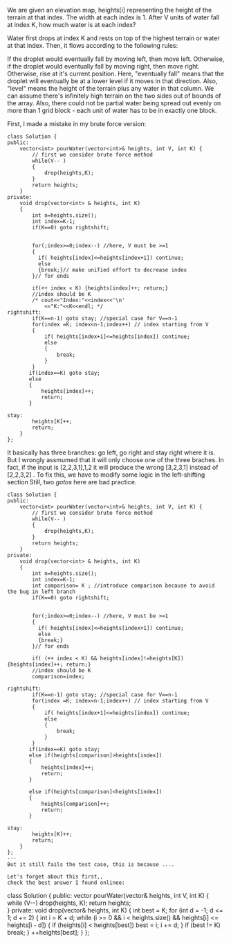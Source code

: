 We are given an elevation map, heights[i] representing the height of the terrain at that index. The width at each index is 1. After V units of water fall at index K, how much water is at each index?

Water first drops at index K and rests on top of the highest terrain or water at that index. Then, it flows according to the following rules:

If the droplet would eventually fall by moving left, then move left.
Otherwise, if the droplet would eventually fall by moving right, then move right.
Otherwise, rise at it's current position.
Here, "eventually fall" means that the droplet will eventually be at a lower level if it moves in that direction. Also, "level" means the height of the terrain plus any water in that column.
We can assume there's infinitely high terrain on the two sides out of bounds of the array. Also, there could not be partial water being spread out evenly on more than 1 grid block - each unit of water has to be in exactly one block.

First, I made a mistake in my brute force version:
```
class Solution {
public:
    vector<int> pourWater(vector<int>& heights, int V, int K) {
        // first we consider brute force method 
        while(V-- )
        {
            drop(heights,K);
        }
        return heights;
    }
private:
    void drop(vector<int> & heights, int K)
    {   
        int n=heights.size();
        int index=K-1;
        if(K==0) goto rightshift;
        
        
        for(;index>=0;index--) //here, V must be >=1 
        {
          if( heights[index]<=heights[index+1]) continue;
          else 
          {break;}// make unified effort to decrease index 
        }// for ends
        
        if(++ index < K) {heights[index]++; return;} 
        //index should be K 
        /* cout<<"Index:"<<index<<'\n'
            <<"K:"<<K<<endl; */
rightshift:
        if(K==n-1) goto stay; //special case for V==n-1
        for(index =K; index<n-1;index++) // index starting from V
        {
            if( heights[index+1]<=heights[index]) continue;
            else
            {
                break; 
            }
        }
       if(index==K) goto stay;
       else
       {
           heights[index]++;
           return;
       }
        
stay:
        heights[K]++;
        return;
    }
};
```

It basically has three branches: go left, go right and stay right where it is. But I wrongly assmumed that it will only choose one of the three braches. In fact, if the input is [2,2,3,1],1,2 it will produce the wrong [3,2,3,1] instead of [2,2,3,2] . To fix this, we have to modify some logic in the left-shifting section
Still, two *gotos* here are bad practice.
```
class Solution {
public:
    vector<int> pourWater(vector<int>& heights, int V, int K) {
        // first we consider brute force method 
        while(V-- )
        {
            drop(heights,K);
        }
        return heights;
    }
private:
    void drop(vector<int> & heights, int K)
    {   
        int n=heights.size();
        int index=K-1;
        int comparison= K ; //introduce comparison because to avoid the bug in left branch
        if(K==0) goto rightshift;
        
        
        for(;index>=0;index--) //here, V must be >=1 
        {
          if( heights[index]<=heights[index+1]) continue;
          else 
          {break;}
        }// for ends
        
        if( (++ index < K) && heights[index]!=heights[K]) {heights[index]++; return;} 
        //index should be K 
        comparison=index;
       
rightshift:
        if(K==n-1) goto stay; //special case for V==n-1
        for(index =K; index<n-1;index++) // index starting from V
        {
            if( heights[index+1]<=heights[index]) continue;
            else
            {
                break; 
            }
        }
       if(index==K) goto stay;
       else if(heights[comparison]>heights[index])
       {
           heights[index]++;
           return;
       }
       
       else if(heights[comparison]<heights[index])
       {
           heights[comparison]++;
           return;
       }
        
stay:
        heights[K]++;
        return;
    }
};
···
But it still fails the test case, this is because ....

Let's forget about this first,,
check the best answer I found onlinee:
```
class Solution {
public:
    vector<int> pourWater(vector<int>& heights, int V, int K) {
        while (V--) drop(heights, K);
        return heights;    
    }
private:
    void drop(vector<int>& heights, int K) {
        int best = K;
        for (int d = -1; d <= 1; d += 2) {
            int i = K + d;
            while (i >= 0 && i < heights.size() 
                   && heights[i] <= heights[i - d]) {
                if (heights[i] < heights[best]) best = i;
                i += d;
            }
            if (best != K) break;
        }
        ++heights[best];
    }
};
```
                                               
                                               
